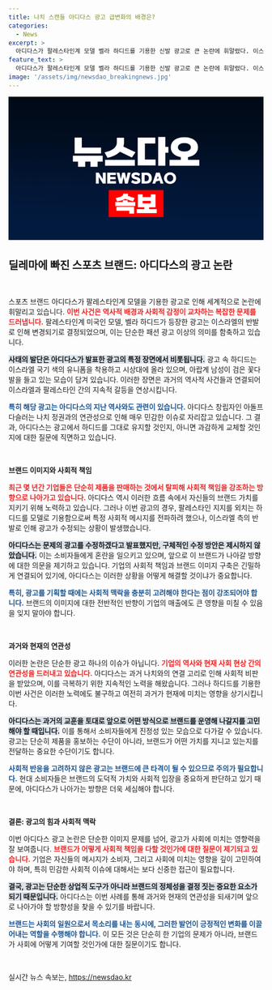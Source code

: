 ```yaml
---
title: 나치 스캔들 아디다스 광고 급변화의 배경은?
categories:
  - News
excerpt: >
  아디다스가 팔레스타인계 모델 벨라 하디드를 기용한 신발 광고로 큰 논란에 휘말렸다. 이스라엘의 반발에 광고를 교체하겠다고 발표했지만, 과거의 반유대주의 주장과 연관되어 비판이 이어지고 있다.
feature_text: >
  아디다스가 팔레스타인계 모델 벨라 하디드를 기용한 신발 광고로 큰 논란에 휘말렸다. 이스라엘의 반발에 광고를 교체하겠다고 발표했지만, 과거의 반유대주의 주장과 연관되어 비판이 이어지고 있다.
image: '/assets/img/newsdao_breakingnews.jpg'
---
```


<p><img src="/assets/img/newsdao_breakingnews.jpg" alt="pcversion 속보" /></p>

<h2 data-ke-size="size26">딜레마에 빠진 스포츠 브랜드: 아디다스의 광고 논란</h2>

<p data-ke-size="size16">&nbsp;</p>

<p>스포츠 브랜드 아디다스가 팔레스타인계 모델을 기용한 광고로 인해 세계적으로 논란에 휘말리고 있습니다. <b><span style="color: #ee2323;">이번 사건은 역사적 배경과 사회적 감정이 교차하는 복잡한 문제를 드러냅니다.</span></b> 팔레스타인계 미국인 모델, 벨라 하디드가 등장한 광고는 이스라엘의 반발로 인해 변경되기로 결정되었으며, 이는 단순한 패션 광고 이상의 의미를 함축하고 있습니다. </p>

<p><b><span style="background-color: #21538527;">사태의 발단은 아디다스가 발표한 광고의 특정 장면에서 비롯됩니다.</span></b> 광고 속 하디드는 이스라엘 국기 색의 유니폼을 착용하고 시상대에 올라 있으며, 아랍계 남성이 검은 꽃다발을 들고 있는 모습이 담겨 있습니다. 이러한 장면은 과거의 역사적 사건들과 연결되어 이스라엘과 팔레스타인 간의 지속적 갈등을 연상시킵니다. </p>

<p><b><span style="color: #1a5490;">특히 해당 광고는 아디다스의 지난 역사와도 관련이 있습니다.</span></b> 아디다스 창립자인 아돌프 다슬러는 나치 정권과의 연관성으로 인해 매우 민감한 이슈로 자리잡고 있습니다. 그 결과, 아디다스는 광고에서 하디드를 그대로 유지할 것인지, 아니면 과감하게 교체할 것인지에 대한 질문에 직면하고 있습니다. </p>

<p data-ke-size="size16">&nbsp;</p>

<p><b>브랜드 이미지와 사회적 책임</b></p>

<p><b><span style="color: #ee2323;">최근 몇 년간 기업들은 단순히 제품을 판매하는 것에서 탈피해 사회적 책임을 강조하는 방향으로 나아가고 있습니다.</span></b> 아디다스 역시 이러한 흐름 속에서 자신들의 브랜드 가치를 지키기 위해 노력하고 있습니다. 그러나 이번 광고의 경우, 팔레스타인 지지를 외치는 하디드를 모델로 기용함으로써 특정 사회적 메시지를 전파하려 했으나, 이스라엘 측의 반발로 인해 광고가 수정되는 상황이 발생했습니다. </p>

<p><b><span style="background-color: #21538527;">아디다스는 문제의 광고를 수정하겠다고 발표했지만, 구체적인 수정 방안은 제시하지 않았습니다.</span></b> 이는 소비자들에게 혼란을 일으키고 있으며, 앞으로 이 브랜드가 나아갈 방향에 대한 의문을 제기하고 있습니다. 기업의 사회적 책임과 브랜드 이미지 구축은 긴밀하게 연결되어 있기에, 아디다스는 이러한 상황을 어떻게 해결할 것이냐가 중요합니다. </p>

<p><b><span style="color: #1a5490;">특히, 광고를 기획할 때에는 사회적 맥락을 충분히 고려해야 한다는 점이 강조되어야 합니다.</span></b> 브랜드의 이미지에 대한 전반적인 반향이 기업의 매출에도 큰 영향을 미칠 수 있음을 잊지 말아야 합니다. </p>

<p data-ke-size="size16">&nbsp;</p>

<p><b>과거와 현재의 연관성</b></p>

<p>이러한 논란은 단순한 광고 하나의 이슈가 아닙니다. <b><span style="color: #ee2323;">기업의 역사와 현재 사회 현상 간의 연관성을 드러내고 있습니다.</span></b> 아디다스는 과거 나치와의 연결 고리로 인해 사회적 비판을 받았으며, 이를 극복하기 위한 지속적인 노력을 해왔습니다. 그러나 하디드를 기용한 이번 사건은 이러한 노력에도 불구하고 여전히 과거가 현재에 미치는 영향을 상기시킵니다. </p>

<p><b><span style="background-color: #21538527;">아디다스는 과거의 교훈을 토대로 앞으로 어떤 방식으로 브랜드를 운영해 나갈지를 고민해야 할 때입니다.</span></b> 이를 통해서 소비자들에게 진정성 있는 모습으로 다가갈 수 있습니다. 광고는 단순히 제품을 홍보하는 수단이 아니라, 브랜드가 어떤 가치를 지니고 있는지를 전달하는 중요한 수단이기도 합니다. </p>

<p><b><span style="color: #1a5490;">사회적 반응을 고려하지 않은 광고는 브랜드에 큰 타격이 될 수 있으므로 주의가 필요합니다.</span></b> 현대 소비자들은 브랜드의 도덕적 가치와 사회적 입장을 중요하게 판단하고 있기 때문에, 아디다스가 나아가는 방향은 더욱 세심해야 합니다. </p>

<p data-ke-size="size16">&nbsp;</p>

<p><b>결론: 광고의 힘과 사회적 맥락</b></p>

<p>이번 아디다스 광고 논란은 단순한 이미지 문제를 넘어, 광고가 사회에 미치는 영향력을 잘 보여줍니다. <b><span style="color: #ee2323;">브랜드가 어떻게 사회적 책임을 다할 것인가에 대한 질문이 제기되고 있습니다.</span></b> 기업은 자신들의 메시지가 소비자, 그리고 사회에 미치는 영향을 깊이 고민하여야 하며, 특히 민감한 사회적 이슈에 대해서는 보다 신중한 접근이 필요합니다. </p>

<p><b><span style="background-color: #21538527;">결국, 광고는 단순한 상업적 도구가 아니라 브랜드의 정체성을 결정 짓는 중요한 요소가 되기 때문입니다.</span></b> 아디다스는 이번 사례를 통해 과거와 현재의 연관성을 되새기며 앞으로 나아가야 할 방향성을 찾을 수 있기를 바랍니다.</p>

<p><b><span style="color: #1a5490;">브랜드는 사회의 일원으로서 목소리를 내는 동시에, 그러한 발언이 긍정적인 변화를 이끌어내는 역할을 수행해야 합니다.</span></b> 이 모든 것은 단순히 한 기업의 문제가 아니라, 브랜드가 사회에 어떻게 기여할 것인가에 대한 질문이기도 합니다. </p>

<p data-ke-size="size16">&nbsp;</p>
실시간 뉴스 속보는, <a href="https://newsdao.kr" rel="dofollow">https://newsdao.kr</a>


